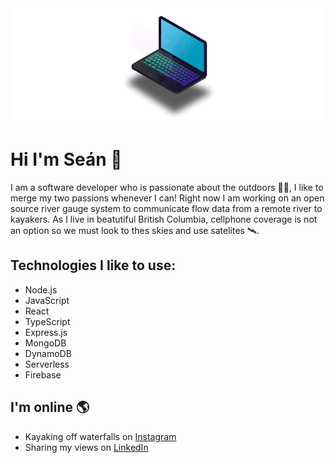   <img src="https://github.com/SeanMcTernan/SeanMcTernan/blob/main/Laptop.gif?raw=true" alt="Sean Mc Ternan GitHub Motion Graphic">

# Hi I'm Seán 👋

I am a software developer who is passionate about the outdoors 🌱🌲, I like to merge my two passions whenever I can! Right now I am working on an open source river gauge system to communicate flow data from a remote river to kayakers. As I live in beatutiful British Columbia, cellphone coverage is not an option so we must look to thes skies and use satelites 🛰️. 

## Technologies I like to use:
- Node.js 
- JavaScript 
- React 
- TypeScript
- Express.js 
- MongoDB 
- DynamoDB 
- Serverless  
- Firebase 


## I'm online 🌎

- Kayaking off waterfalls on <a href="https://www.instagram.com/whatsthekracken">Instagram</a>
- Sharing my views on <a href="https://www.linkedin.com/in/seanmcternan">LinkedIn</a>
